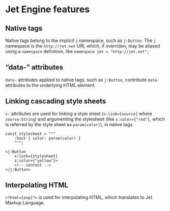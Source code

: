 # Jet Engine features

## Native tags

Native tags belong to the implicit `j` namespace, such as `j:Button`. The `j` namespace is the `http://jet.net` URI, which, if overriden, may be aliased using a `namespace` definition, like `namespace jet = "http://jet.net";`

## “data-” attributes

`data-` attributes applied to native tags, such as `j:Button`, contribute `data-` attributes to the underlying HTML element.

## Linking cascading style sheets

`s:` attributes are used for linking a style sheet (`s:link={source}` where `source:String`) and argumenting the stylesheet (like `s:color={"red"}`, which is referred by the style sheet as `param(color)`), in native tags.

```
const stylesheet = """
    :host { color: param(color) }
    """;

<j:Button
    s:link={stylesheet}
    s:color={"yellow"}>
    <!-- content -->
</j:Button>
```

## Interpolating HTML

`<?html={exp}?>` is used for interpolating HTML, which translates to Jet Markup Language.